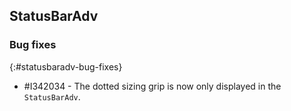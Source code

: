 ## StatusBarAdv

### Bug fixes
{:#statusbaradv-bug-fixes}

* \#I342034 - The dotted sizing grip is now only displayed in the `StatusBarAdv`.

